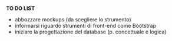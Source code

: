 **TO DO LIST**
- abbozzare mockups (da scegliere lo strumento)
- informarsi riguardo strumenti di front-end come Bootstrap
- iniziare la progettazione del database (p. concettuale e logica)
